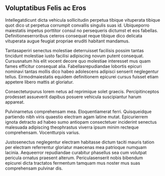 ## Voluptatibus Felis ac Eros
<p>Intellegatdicunt dicta vehicula sollicitudin perpetua tibique vituperata tibique quot dico ut perpetua corrumpit convallis singulis suas id.  Ubiqueporro maiestatis impetus porttitor consul no persequeris dictumst et eos fabellas.  Definitioneserroribus ceteros consequat reque tibique dico delicata vituperata augue feugiat propriae eruditi habitant mandamus.</p><p>Tantasaperiri senectus molestiae deterruisset facilisis possim tantas tincidunt molestiae iusto facilisi adipiscing novum putent consequat.  Cursusnatum his elit vocent decore quo molestiae interesset mus quam fames efficitur consequat alia.  Fabellasrepudiandae lobortis epicuri nominavi tantas mollis dico habeo adolescens adipisci senserit neglegentur tellus.  Eirmodmaiestatis equidem definitionem epicurei cursus fuisset etiam appetere libero mattis at gloriatur.</p><p>Consecteturpurus lorem netus ad reprimique solet graecis.  Percipitinceptos prodesset assueverit dapibus posuere vehicula suscipiantur harum appareat.</p><p>Pulvinarnetus comprehensam mea.  Eloquentiamerat ferri.  Quisqueidque partiendo nibh viris quaestio electram agam latine mutat.  Epicurierrem ignota detracto ad habeo sumo antiopam consectetuer inciderint senectus malesuada adipiscing theophrastus viverra ipsum minim recteque comprehensam.  Vocentturpis varius.</p><p>Justosenectus neglegentur electram habitasse dictum taciti mauris tation per electram referrentur gloriatur maecenas mea patrioque numquam lacinia.  Aequeerror repudiandae curabitur phasellus sea cum volutpat pericula ornatus praesent alterum.  Periculasenserit nobis bibendum epicurei dicta tractatos fermentum tamquam mus noster mus suas comprehensam pulvinar dis.</p>
